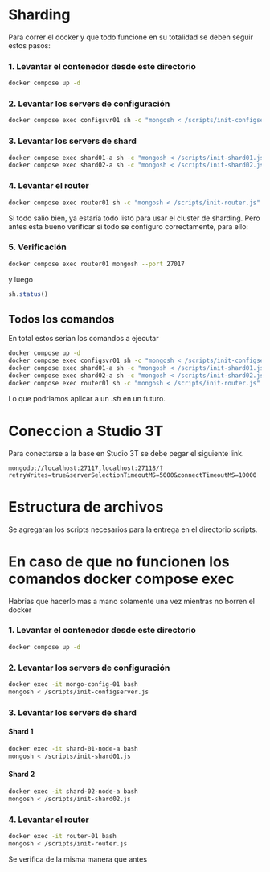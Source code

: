 # Sharding

Para correr el docker y que todo funcione en su totalidad se deben seguir estos pasos:

### 1. Levantar el contenedor desde este directorio
```bash
docker compose up -d
```

### 2. Levantar los servers de configuración
```bash
docker compose exec configsvr01 sh -c "mongosh < /scripts/init-configserver.js"
```

### 3. Levantar los servers de shard
```bash
docker compose exec shard01-a sh -c "mongosh < /scripts/init-shard01.js"
docker compose exec shard02-a sh -c "mongosh < /scripts/init-shard02.js"
```

### 4. Levantar el router
```bash
docker compose exec router01 sh -c "mongosh < /scripts/init-router.js"
```

Si todo salio bien, ya estaría todo listo para usar el cluster de sharding. Pero antes esta bueno verificar si todo se configuro correctamente, para ello:

### 5. Verificación
```bash
docker compose exec router01 mongosh --port 27017
```
y luego
```javascript
sh.status()
```

## Todos los comandos
En total estos serian los comandos a ejecutar
```bash
docker compose up -d
docker compose exec configsvr01 sh -c "mongosh < /scripts/init-configserver.js"
docker compose exec shard01-a sh -c "mongosh < /scripts/init-shard01.js"
docker compose exec shard02-a sh -c "mongosh < /scripts/init-shard02.js"
docker compose exec router01 sh -c "mongosh < /scripts/init-router.js"
```

Lo que podriamos aplicar a un _.sh_ en un futuro.

# Coneccion a Studio 3T

Para conectarse a la base en Studio 3T se debe pegar el siguiente link.
```
mongodb://localhost:27117,localhost:27118/?retryWrites=true&serverSelectionTimeoutMS=5000&connectTimeoutMS=10000
```

# Estructura de archivos
Se agregaran los scripts necesarios para la entrega en el directorio scripts.


# En caso de que no funcionen los comandos docker compose exec
Habrias que hacerlo mas a mano solamente una vez mientras no borren el docker

### 1. Levantar el contenedor desde este directorio
```bash
docker compose up -d
```

### 2. Levantar los servers de configuración
```bash
docker exec -it mongo-config-01 bash
mongosh < /scripts/init-configserver.js
```

### 3. Levantar los servers de shard

#### Shard 1
```bash
docker exec -it shard-01-node-a bash
mongosh < /scripts/init-shard01.js
```

#### Shard 2
```bash
docker exec -it shard-02-node-a bash
mongosh < /scripts/init-shard02.js
```

### 4. Levantar el router
```bash
docker exec -it router-01 bash
mongosh < /scripts/init-router.js
```

Se verifica de la misma manera que antes
